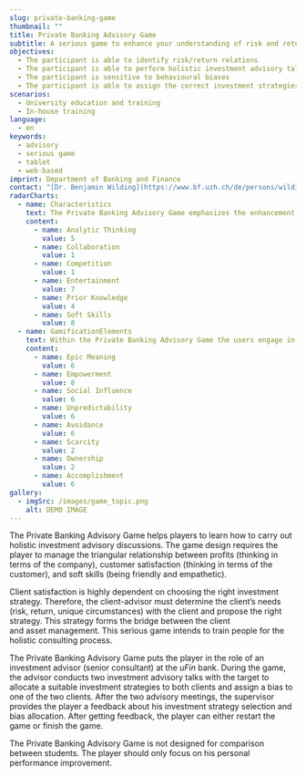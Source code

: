 ```yaml
---
slug: private-banking-game
thumbnail: ""
title: Private Banking Advisory Game
subtitle: A serious game to enhance your understanding of risk and return in an investment context
objectives:
  - The participant is able to identify risk/return relations​
  - The participant is able to perform holistic investment advisory talks​
  - The participant is sensitive to behavioural biases​
  - The participant is able to assign the correct investment strategies for different types of clients
scenarios:
  - University education and training
  - In-house training
language:
  - en
keywords:
  - advisory
  - serious game
  - tablet
  - web-based
imprint: Department of Banking and Finance
contact: "[Dr. Benjamin Wilding](https://www.bf.uzh.ch/de/persons/wilding-benjamin), Department of Banking and Finance"
radarCharts:
  - name: Characteristics
    text: The Private Banking Advisory Game emphasizes the enhancement of soft skills in the field of client advisory in private banking while providing a high entertainment value.
    content:
      - name: Analytic Thinking
        value: 5
      - name: Collaboration
        value: 1
      - name: Competition
        value: 1
      - name: Entertainment
        value: 7
      - name: Prior Knowledge
        value: 4
      - name: Soft Skills
        value: 8
  - name: GamificationElements
    text: Within the Private Banking Advisory Game the users engage in a creative process. They have to figure out how to interact with clients. They experience an epic meaning by believing that they are chosen to handle important client within a private bank.
    content:
      - name: Epic Meaning
        value: 6
      - name: Empowerment
        value: 8
      - name: Social Influence
        value: 6
      - name: Unpredictability
        value: 6
      - name: Avoidance
        value: 6
      - name: Scarcity
        value: 2
      - name: Ownership
        value: 2
      - name: Accomplishment
        value: 6
gallery:
  - imgSrc: /images/game_topic.png
    alt: DEMO IMAGE
---
```


The Private Banking Advisory Game helps players to learn how to carry out holistic investment advisory discussions. The game design requires the player to manage the triangular relationship between profits (thinking in terms of the company), customer satisfaction (thinking in terms of the customer), and soft skills (being friendly and empathetic).​

Client satisfaction is highly dependent on choosing the right investment strategy. Therefore, the client-advisor must determine the client’s needs (risk, return, unique circumstances) with the client and propose the right strategy. This strategy forms the bridge between the client and asset management. This serious game intends to train people for the holistic consulting process.​

​The Private Banking Advisory Game puts the player in the role of an investment advisor (senior consultant) at the *uFin* bank. During the game, the advisor conducts two investment advisory talks with the target to allocate a suitable investment strategies to both clients and assign a bias to one of the two clients. After the two advisory meetings, the supervisor provides the player a feedback about his investment strategy selection and bias allocation. After getting feedback, the player can either restart the game or finish the game.​

​The Private Banking Advisory Game is not designed for comparison between students. The player should only focus on his personal performance improvement.
